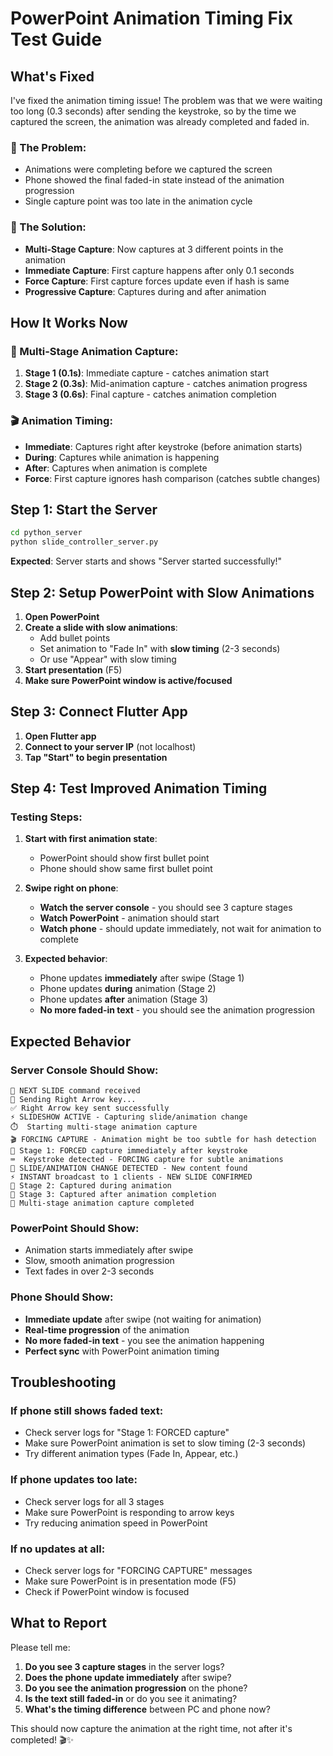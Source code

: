 # PowerPoint Animation Timing Fix Test Guide

## What's Fixed

I've fixed the animation timing issue! The problem was that we were waiting too long (0.3 seconds) after sending the keystroke, so by the time we captured the screen, the animation was already completed and faded in.

### **🎯 The Problem:**
- Animations were completing before we captured the screen
- Phone showed the final faded-in state instead of the animation progression
- Single capture point was too late in the animation cycle

### **🔧 The Solution:**
- **Multi-Stage Capture**: Now captures at 3 different points in the animation
- **Immediate Capture**: First capture happens after only 0.1 seconds
- **Force Capture**: First capture forces update even if hash is same
- **Progressive Capture**: Captures during and after animation

## How It Works Now

### **📱 Multi-Stage Animation Capture:**
1. **Stage 1 (0.1s)**: Immediate capture - catches animation start
2. **Stage 2 (0.3s)**: Mid-animation capture - catches animation progress  
3. **Stage 3 (0.6s)**: Final capture - catches animation completion

### **🎬 Animation Timing:**
- **Immediate**: Captures right after keystroke (before animation starts)
- **During**: Captures while animation is happening
- **After**: Captures when animation is complete
- **Force**: First capture ignores hash comparison (catches subtle changes)

## Step 1: Start the Server

```bash
cd python_server
python slide_controller_server.py
```

**Expected**: Server starts and shows "Server started successfully!"

## Step 2: Setup PowerPoint with Slow Animations

1. **Open PowerPoint**
2. **Create a slide with slow animations**:
   - Add bullet points
   - Set animation to "Fade In" with **slow timing** (2-3 seconds)
   - Or use "Appear" with slow timing
3. **Start presentation** (F5)
4. **Make sure PowerPoint window is active/focused**

## Step 3: Connect Flutter App

1. **Open Flutter app**
2. **Connect to your server IP** (not localhost)
3. **Tap "Start" to begin presentation**

## Step 4: Test Improved Animation Timing

### **Testing Steps:**

1. **Start with first animation state**:
   - PowerPoint should show first bullet point
   - Phone should show same first bullet point

2. **Swipe right on phone**:
   - **Watch the server console** - you should see 3 capture stages
   - **Watch PowerPoint** - animation should start
   - **Watch phone** - should update immediately, not wait for animation to complete

3. **Expected behavior**:
   - Phone updates **immediately** after swipe (Stage 1)
   - Phone updates **during** animation (Stage 2)  
   - Phone updates **after** animation (Stage 3)
   - **No more faded-in text** - you should see the animation progression

## Expected Behavior

### **Server Console Should Show:**
```
🎯 NEXT SLIDE command received
📡 Sending Right Arrow key...
✅ Right Arrow key sent successfully
⚡ SLIDESHOW ACTIVE - Capturing slide/animation change
⏱️  Starting multi-stage animation capture
🎬 FORCING CAPTURE - Animation might be too subtle for hash detection
📸 Stage 1: FORCED capture immediately after keystroke
⌨️  Keystroke detected - FORCING capture for subtle animations
🔄 SLIDE/ANIMATION CHANGE DETECTED - New content found
⚡ INSTANT broadcast to 1 clients - NEW SLIDE CONFIRMED
📸 Stage 2: Captured during animation
📸 Stage 3: Captured after animation completion
🚀 Multi-stage animation capture completed
```

### **PowerPoint Should Show:**
- Animation starts immediately after swipe
- Slow, smooth animation progression
- Text fades in over 2-3 seconds

### **Phone Should Show:**
- **Immediate update** after swipe (not waiting for animation)
- **Real-time progression** of the animation
- **No more faded-in text** - you see the animation happening
- **Perfect sync** with PowerPoint animation timing

## Troubleshooting

### **If phone still shows faded text:**
- Check server logs for "Stage 1: FORCED capture"
- Make sure PowerPoint animation is set to slow timing (2-3 seconds)
- Try different animation types (Fade In, Appear, etc.)

### **If phone updates too late:**
- Check server logs for all 3 stages
- Make sure PowerPoint is responding to arrow keys
- Try reducing animation speed in PowerPoint

### **If no updates at all:**
- Check server logs for "FORCING CAPTURE" messages
- Make sure PowerPoint is in presentation mode (F5)
- Check if PowerPoint window is focused

## What to Report

Please tell me:
1. **Do you see 3 capture stages** in the server logs?
2. **Does the phone update immediately** after swipe?
3. **Do you see the animation progression** on the phone?
4. **Is the text still faded-in** or do you see it animating?
5. **What's the timing difference** between PC and phone now?

This should now capture the animation at the right time, not after it's completed! 🎬✨
